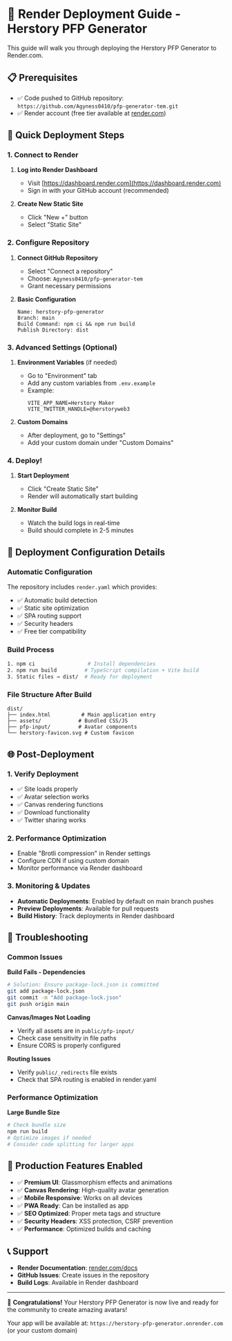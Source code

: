 # 🚀 Render Deployment Guide - Herstory PFP Generator

This guide will walk you through deploying the Herstory PFP Generator to Render.com.

## 📋 Prerequisites

- ✅ Code pushed to GitHub repository: `https://github.com/Agyness0410/pfp-generator-tem.git`
- ✅ Render account (free tier available at [render.com](https://render.com))

## 🌟 Quick Deployment Steps

### 1. Connect to Render

1. **Log into Render Dashboard**
   - Visit [https://dashboard.render.com](https://dashboard.render.com)
   - Sign in with your GitHub account (recommended)

2. **Create New Static Site**
   - Click "New +" button
   - Select "Static Site"

### 2. Configure Repository

1. **Connect GitHub Repository**
   - Select "Connect a repository"
   - Choose: `Agyness0410/pfp-generator-tem`
   - Grant necessary permissions

2. **Basic Configuration**
   ```
   Name: herstory-pfp-generator
   Branch: main
   Build Command: npm ci && npm run build
   Publish Directory: dist
   ```

### 3. Advanced Settings (Optional)

1. **Environment Variables** (if needed)
   - Go to "Environment" tab
   - Add any custom variables from `.env.example`
   - Example:
     ```
     VITE_APP_NAME=Herstory Maker
     VITE_TWITTER_HANDLE=@herstoryweb3
     ```

2. **Custom Domains**
   - After deployment, go to "Settings"
   - Add your custom domain under "Custom Domains"

### 4. Deploy!

1. **Start Deployment**
   - Click "Create Static Site"
   - Render will automatically start building

2. **Monitor Build**
   - Watch the build logs in real-time
   - Build should complete in 2-5 minutes

## 🎯 Deployment Configuration Details

### Automatic Configuration
The repository includes `render.yaml` which provides:
- ✅ Automatic build detection
- ✅ Static site optimization
- ✅ SPA routing support
- ✅ Security headers
- ✅ Free tier compatibility

### Build Process
```bash
1. npm ci                 # Install dependencies
2. npm run build         # TypeScript compilation + Vite build
3. Static files → dist/  # Ready for deployment
```

### File Structure After Build
```
dist/
├── index.html          # Main application entry
├── assets/            # Bundled CSS/JS
├── pfp-input/         # Avatar components
└── herstory-favicon.svg # Custom favicon
```

## 🌐 Post-Deployment

### 1. Verify Deployment
- ✅ Site loads properly
- ✅ Avatar selection works
- ✅ Canvas rendering functions
- ✅ Download functionality
- ✅ Twitter sharing works

### 2. Performance Optimization
- Enable "Brotli compression" in Render settings
- Configure CDN if using custom domain
- Monitor performance via Render dashboard

### 3. Monitoring & Updates
- **Automatic Deployments**: Enabled by default on main branch pushes
- **Preview Deployments**: Available for pull requests
- **Build History**: Track deployments in Render dashboard

## 🔧 Troubleshooting

### Common Issues

**Build Fails - Dependencies**
```bash
# Solution: Ensure package-lock.json is committed
git add package-lock.json
git commit -m "Add package-lock.json"
git push origin main
```

**Canvas/Images Not Loading**
- Verify all assets are in `public/pfp-input/`
- Check case sensitivity in file paths
- Ensure CORS is properly configured

**Routing Issues**
- Verify `public/_redirects` file exists
- Check that SPA routing is enabled in render.yaml

### Performance Optimization

**Large Bundle Size**
```bash
# Check bundle size
npm run build
# Optimize images if needed
# Consider code splitting for larger apps
```

## 🚀 Production Features Enabled

- ✅ **Premium UI**: Glassmorphism effects and animations
- ✅ **Canvas Rendering**: High-quality avatar generation
- ✅ **Mobile Responsive**: Works on all devices
- ✅ **PWA Ready**: Can be installed as app
- ✅ **SEO Optimized**: Proper meta tags and structure
- ✅ **Security Headers**: XSS protection, CSRF prevention
- ✅ **Performance**: Optimized builds and caching

## 📞 Support

- **Render Documentation**: [render.com/docs](https://render.com/docs)
- **GitHub Issues**: Create issues in the repository
- **Build Logs**: Available in Render dashboard

---

🎉 **Congratulations!** Your Herstory PFP Generator is now live and ready for the community to create amazing avatars!

Your app will be available at: `https://herstory-pfp-generator.onrender.com` (or your custom domain)
